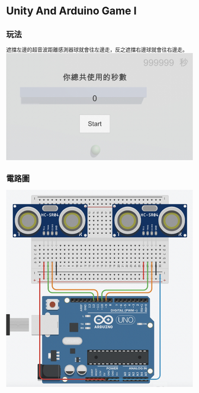 # Unity And Arduino Game I

## 玩法
遮擋左邊的超音波距離感測器球就會往左邊走，反之遮擋右邊球就會往右邊走。
![image](https://github.com/IS1103/unity-arduino-LeftleAndRight/blob/main/1630982244592@2x.jpg?raw=true)

## 電路圖
![image](https://github.com/IS1103/unity-arduino-LeftleAndRight/blob/main/1630981872239@2x.jpg?raw=true)